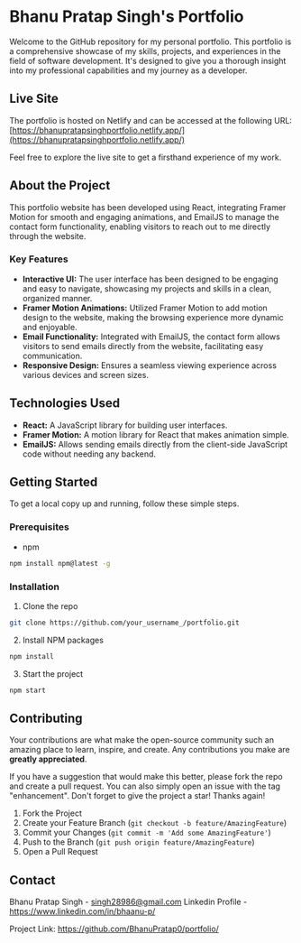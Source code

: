 # Bhanu Pratap Singh's Portfolio

Welcome to the GitHub repository for my personal portfolio. This portfolio is a comprehensive showcase of my skills, projects, and experiences in the field of software development. It's designed to give you a thorough insight into my professional capabilities and my journey as a developer.

## Live Site

The portfolio is hosted on Netlify and can be accessed at the following URL: [https://bhanupratapsinghportfolio.netlify.app/](https://bhanupratapsinghportfolio.netlify.app/)

Feel free to explore the live site to get a firsthand experience of my work.

## About the Project

This portfolio website has been developed using React, integrating Framer Motion for smooth and engaging animations, and EmailJS to manage the contact form functionality, enabling visitors to reach out to me directly through the website.

### Key Features

- **Interactive UI:** The user interface has been designed to be engaging and easy to navigate, showcasing my projects and skills in a clean, organized manner.
- **Framer Motion Animations:** Utilized Framer Motion to add motion design to the website, making the browsing experience more dynamic and enjoyable.
- **Email Functionality:** Integrated with EmailJS, the contact form allows visitors to send emails directly from the website, facilitating easy communication.
- **Responsive Design:** Ensures a seamless viewing experience across various devices and screen sizes.

## Technologies Used

- **React:** A JavaScript library for building user interfaces.
- **Framer Motion:** A motion library for React that makes animation simple.
- **EmailJS:** Allows sending emails directly from the client-side JavaScript code without needing any backend.

## Getting Started

To get a local copy up and running, follow these simple steps.

### Prerequisites

- npm
```sh
npm install npm@latest -g
```

### Installation

1. Clone the repo
```sh
git clone https://github.com/your_username_/portfolio.git
```
2. Install NPM packages
```sh
npm install
```
3. Start the project
```sh
npm start
```

## Contributing

Your contributions are what make the open-source community such an amazing place to learn, inspire, and create. Any contributions you make are **greatly appreciated**.

If you have a suggestion that would make this better, please fork the repo and create a pull request. You can also simply open an issue with the tag "enhancement". Don't forget to give the project a star! Thanks again!

1. Fork the Project
2. Create your Feature Branch (`git checkout -b feature/AmazingFeature`)
3. Commit your Changes (`git commit -m 'Add some AmazingFeature'`)
4. Push to the Branch (`git push origin feature/AmazingFeature`)
5. Open a Pull Request


## Contact

Bhanu Pratap Singh - singh28986@gmail.com
Linkedin Profile - https://www.linkedin.com/in/bhaanu-p/

Project Link: https://github.com/BhanuPratap0/portfolio/
